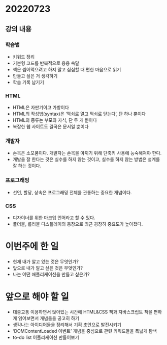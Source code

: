 ﻿# 20220723

## 강의 내용

### 학습법

- 키워드 정리
- 기본형 코드를 반복적으로 응용 숙달
- 책은 씹어먹으려고 하지 말고 심심할 때 편한 마음으로 읽기
- 만들고 싶은 거 생각하기
- 학습 기록 남기기

### HTML

- HTML은 자판기이고 가방이다
- HTML의 작성법(syntax)은 ‘꺽쇠로 열고 꺽쇠로 닫는다’, 단 하나 뿐이다
- HTML의 종류는 부모와 자식, 단 두 개 뿐이다
- 복잡한 웹 사이트도 결국은 문서일 뿐이다

### 개발자

- 손목은 소모품이다. 개발자는 손목을 아끼기 위해 단축키 사용에 능숙해져야 한다.
- 개발을 잘 한다는 것은 실수를 하지 않는 것이고, 실수를 하지 않는 방법은 설계를 잘 하는 것이다.

### 프로그래밍

- 선언, 할당, 상속은 프로그래밍 전체를 관통하는 중요한 개념이다.

### CSS

- 디자이너를 위한 마크업 언어라고 할 수 있다.
- 폴더블, 롤러블 디스플레이의 등장으로 최근 굉장히 중요도가 높아졌다.

# 이번주에 한 일

- 현재 내가 알고 있는 것은 무엇인가?
- 앞으로 내가 알고 싶은 것은 무엇인가?
- 나는 어떤 애플리케이션을 만들고 싶은가?

# 앞으로 해야 할 일

- 대중교통 이용하면서 앉아있는 시간에 HTML&CSS 책과 자바스크립트 책을 편하게 읽어보면서 개념들을 공고히 하기
- 생각나는 아이디어들을 정리해서 기획 초안으로 발전시키기
- ‘DOMContentLoaded 이벤트’ 개념을 중심으로 관련 키워드들을 폭넓게 탐색
- to-do list 어플리케이션 만들어보기
